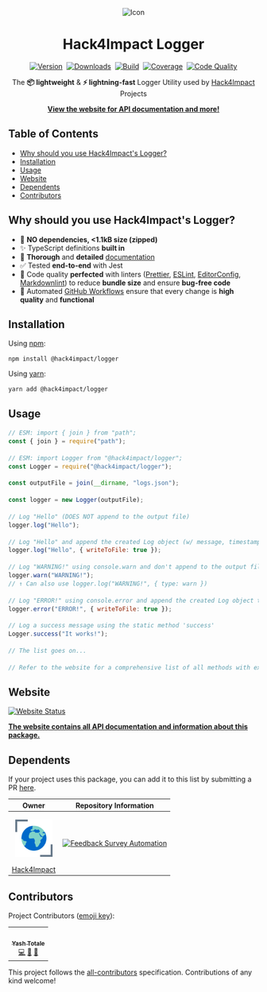 <p align="center"><img alt="Icon" width="200" src="https://raw.githubusercontent.com/hack4impact/logger/main/static/images/icon.svg"/></p>

<h1 align="center">Hack4Impact Logger</h1>

<p align="center">
<a href="https://www.npmjs.com/package/@hack4impact/logger"><img src="https://img.shields.io/npm/v/@hack4impact/logger?logo=npm&logoColor=FFFFFF&labelColor=000000&label=Version&style=flat-square" alt="Version"/></a>&nbsp;
<a href="https://www.npmjs.com/package/@hack4impact/logger"><img src="https://img.shields.io/npm/dt/@hack4impact/logger?logo=npm&logoColor=FFFFFF&labelColor=000000&label=Downloads&style=flat-square" alt="Downloads"/></a>&nbsp;
<a href="https://github.com/hack4impact/logger/actions?query=workflow%3A%22Node+CI%22"><img src="https://img.shields.io/github/workflow/status/hack4impact/logger/Node%20CI?logo=github&logoColor=FFFFFF&labelColor=000000&label=Build&style=flat-square" alt="Build"/></a>&nbsp;
<a href="https://codecov.io/gh/hack4impact/logger/"><img src="https://img.shields.io/codecov/c/github/hack4impact/logger?style=flat-square&label=Coverage&logo=Codecov&logoColor=FFFFFF&labelColor=000000" alt="Coverage"/></a>&nbsp;
<a href="https://lgtm.com/projects/g/hack4impact/logger/context:javascript"><img src="https://img.shields.io/lgtm/grade/javascript/github/hack4impact/logger?logo=lgtm&logoColor=FFFFFF&labelColor=000000&label=Code%20Quality&style=flat-square" alt="Code Quality"/></a>
</p>

<p align="center">The <strong>📦 lightweight</strong> & <strong>⚡ lightning-fast</strong> Logger Utility used by <a href="https://hack4impact.org/">Hack4Impact</a> Projects</p>

<p align="center"><strong><a href="https://hack4impact.github.io/logger/">View the website for API documentation and more!</a></strong></p>

## Table of Contents

- [Why should you use Hack4Impact's Logger?](#why-should-you-use-hack4impacts-logger)
- [Installation](#installation)
- [Usage](#usage)
- [Website](#website)
- [Dependents](#dependents)
- [Contributors](#contributors)

## Why should you use Hack4Impact's Logger?

- 🚀 **NO dependencies, <1.1kB size (zipped)**
- ✨ TypeScript definitions **built in**
- 📖 **Thorough** and **detailed** [documentation](https://hack4impact.github.io/logger/docs/classes/logger)
- ✅ Tested **end-to-end** with Jest
- 🌟 Code quality **perfected** with linters ([Prettier](https://prettier.io/), [ESLint](https://eslint.org/), [EditorConfig](https://editorconfig.org/), [Markdownlint](https://github.com/DavidAnson/markdownlint)) to reduce **bundle size** and ensure **bug-free code**
- 💫 Automated [GitHub Workflows](https://github.com/hack4impact/logger/actions?query=workflow%3A%22Node+CI%22) ensure that every change is **high quality** and **functional**

## Installation

Using [npm](https://www.npmjs.com):

```shell
npm install @hack4impact/logger
```

Using [yarn](https://yarnpkg.com/):

```shell
yarn add @hack4impact/logger
```

## Usage

```javascript
// ESM: import { join } from "path";
const { join } = require("path");

// ESM: import Logger from "@hack4impact/logger";
const Logger = require("@hack4impact/logger");

const outputFile = join(__dirname, "logs.json");

const logger = new Logger(outputFile);

// Log "Hello" (DOES NOT append to the output file)
logger.log("Hello");

// Log "Hello" and append the created Log object (w/ message, timestamp, index) to the output file
logger.log("Hello", { writeToFile: true });

// Log "WARNING!" using console.warn and don't append to the output file
logger.warn("WARNING!");
// ↑ Can also use logger.log("WARNING!", { type: warn })

// Log "ERROR!" using console.error and append the created Log object to the output file
logger.error("ERROR!", { writeToFile: true });

// Log a success message using the static method 'success'
Logger.success("It works!");

// The list goes on...

// Refer to the website for a comprehensive list of all methods with examples
```

## Website

[![Website Status](https://img.shields.io/website?url=https%3A%2F%2Fhack4impact.github.io%2Flogger%2F&style=flat-square&logo=github)](https://hack4impact.github.io/logger/)

**[The website contains all API documentation and information about this package.](https://hack4impact.github.io/logger/)**

## Dependents

If your project uses this package, you can add it to this list by submitting a PR [here](https://github.com/hack4impact/logger/pulls).

| Owner                                                                                                                                                                                 | Repository Information                                                                                                                                                                           |
| ------------------------------------------------------------------------------------------------------------------------------------------------------------------------------------- | ------------------------------------------------------------------------------------------------------------------------------------------------------------------------------------------------ |
| <p align="center"><a href="https://github.com/hack4impact"><img width="75" height="75" src="static/images/hack4impact-icon.svg"></a></p>[Hack4Impact](https://github.com/hack4impact) | [![Feedback Survey Automation](https://github-readme-stats.vercel.app/api/pin/?username=hack4impact&repo=feedback-survey-automation)](https://github.com/hack4impact/feedback-survey-automation) |

## Contributors

Project Contributors ([emoji key](https://allcontributors.org/docs/en/emoji-key)):

<!-- ALL-CONTRIBUTORS-LIST:START - Do not remove or modify this section -->
<!-- prettier-ignore-start -->
<!-- markdownlint-disable -->
<table>
  <tr>
    <td align="center"><a href="https://github.com/YashTotale"><img src="https://avatars.githubusercontent.com/u/30784592?v=4?s=100" width="100px;" alt=""/><br /><sub><b>Yash Totale</b></sub></a><br /><a href="https://github.com/hack4impact/logger/commits?author=YashTotale" title="Code">💻</a> <a href="#ideas-YashTotale" title="Ideas, Planning, & Feedback">🤔</a> <a href="https://github.com/hack4impact/logger/commits?author=YashTotale" title="Documentation">📖</a></td>
  </tr>
</table>

<!-- markdownlint-restore -->
<!-- prettier-ignore-end -->

<!-- ALL-CONTRIBUTORS-LIST:END -->

This project follows the [all-contributors](https://github.com/all-contributors/all-contributors) specification. Contributions of any kind welcome!
